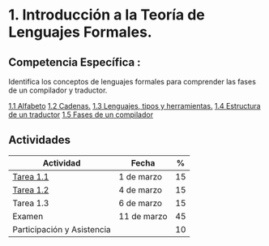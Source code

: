 # 1. Introducción a la Teoría de Lenguajes Formales.

## Competencia Específica :

Identifica los conceptos de lenguajes formales para comprender las fases de un compilador y traductor.

[1.1 Alfabeto](Tema1/1_1.ipynb)
[1.2 Cadenas.](Tema1/1_2.ipynb)
[1.3 Lenguajes, tipos y herramientas.](Tema1/1_3.ipynb)
[1.4 Estructura de un traductor](Tema1/1_4.ipynb)
[1.5 Fases de un compilador](Tema1/1_5.ipynb)

## Actividades

| Actividad                                                             | Fecha       | %  |
| --------------------------------------------------------------------- | ----------- | -- |
| [Tarea 1.1](https://github.com/RodolfoBaume/LenguajesAutomatas/issues/1) | 1 de marzo  | 15 |
| [Tarea 1.2](https://github.com/RodolfoBaume/LenguajesAutomatas/issues/2) | 4 de marzo  | 15 |
| Tarea 1.3                                                             | 6 de marzo  | 15 |
| Examen                                                                | 11 de marzo | 45 |
| Participación y Asistencia                                           |             | 10 |

